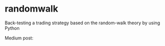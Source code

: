 # randomwalk
Back-testing a trading strategy based on the random-walk theory by using Python

Medium post: 
